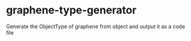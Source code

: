 # graphene-type-generator
Generate the ObjectType of graphene from object and output it as a code file
